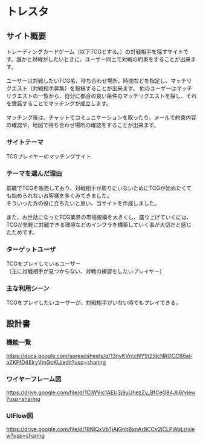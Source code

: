 # トレスタ

## サイト概要
トレーディングカードゲーム（以下TCGとする。）の対戦相手を探すサイトです。誰かと対戦がしたいときに、ユーザー同士で対戦の約束をすることが出来ます。<br>
<br>
ユーザーは対戦したいTCG名、待ち合わせ場所、時間などを指定し、マッチリクエスト（対戦相手募集）を投稿することが出来ます。
他のユーザーはマッチリクエストの一覧から、自分に都合の良い条件のマッチリクエストを探し、それを受諾することでマッチングが成立します。<br>
<br>
マッチング後は、チャットでコミュニケーションを取ったり、メールで約束内容の確認や、地図で待ち合わせ場所の確認をすることが出来ます。

### サイトテーマ
TCGプレイヤーのマッチングサイト

### テーマを選んだ理由
前職でTCGを販売しており、対戦相手が周りにいないためにTCGが始めたくても始められないお客様を多くみてきました。<br>
そういった方の役に立ちたいと思い、当サイトを作成しました。<br>
<br>
また、お世話になったTCG業界の市場規模を大きくし、盛り上げていくには、TCGが気軽に対戦できる環境などのインフラを構築していく事が大切だと感じたためです。

### ターゲットユーザ
TCGをプレイしているユーザー<br>
（主に対戦相手が見つからない、対戦の練習をしたいプレイヤー）

### 主な利用シーン
TCGをプレイしたいユーザーが、対戦相手がいない時でもプレイできる。

## 設計書

### 機能一覧
https://docs.google.com/spreadsheets/d/13nyKVrccNY9i25tcNROCC66al-aZKFfD4ElryVmGoKU/edit?usp=sharing

### ワイヤーフレーム図
https://drive.google.com/file/d/1ClWVic1AEU3j9uUhezZy_BfCeG84JIj6/view?usp=sharing

### UIFlow図
https://drive.google.com/file/d/18NiQxVbTjAjGnbBxnArBCCv2jCLPWqLr/view?usp=sharing